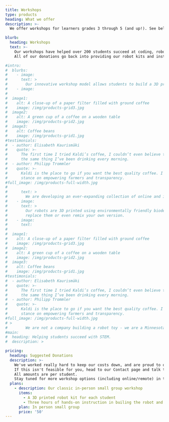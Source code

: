 ```yaml
---
title: Workshops
type: products
heading: What we offer
description: >-
  We offer workshops for learners grades 3 through 5 (and up!). See below for more information.

blurb:
  heading: Workshops
  text: >-
    Our workshops have helped over 200 students succeed at coding, robotics, and engineering.   
    All of our donations go back into providing our robot kits and instructional materials as cheaply as possible, and we rely on grants to cover our operational costs.

#intro:
#  blurbs:
#    - image: 
#      text: >
#        Our innovative workshop model allows students to build a 3D printed robot, learn to code #in Python, and then learn how to code the robot they built - and they get to keep the robot at #the end!
#    - image:     
#
#  image1:
#    alt: A close-up of a paper filter filled with ground coffee
#    image: /img/products-grid3.jpg
#  image2:
#    alt: A green cup of a coffee on a wooden table
#    image: /img/products-grid2.jpg
#  image3:
#    alt: Coffee beans
#    image: /img/products-grid1.jpg
#testimonials:
#  - author: Elisabeth Kaurismäki
#    quote: >-
#      The first time I tried Kaldi’s coffee, I couldn’t even believe that was
#      the same thing I’ve been drinking every morning.
#  - author: Philipp Trommler
#    quote: >-
#      Kaldi is the place to go if you want the best quality coffee. I love their
#      stance on empowering farmers and transparency.
#full_image: /img/products-full-width.jpg
#
#      text: >
#        We are developing an ever-expanding collection of online and interactive workshop #content so we can work with distance learning/remote students. We combine workshop content from #several different media (interactive coding, hands-on building, online video and games, and even #comic books!) to engage as many learners as possible.
#    - image: 
#      text: >
#        Our robots are 3D printed using environmentally friendly biodegradable PLA plastic made #from corn starch, not fossil fuels. The plastic can be recycled at the end of its life, and all #of our designs are freely available online (see our Resources page), so you can 
#        replace them or even remix your own version.
#    - image:
#      text:    
#
#  image1:
#    alt: A close-up of a paper filter filled with ground coffee
#    image: /img/products-grid3.jpg
#  image2:
#    alt: A green cup of a coffee on a wooden table
#    image: /img/products-grid2.jpg
#  image3:
#    alt: Coffee beans
#    image: /img/products-grid1.jpg
#testimonials:
#  - author: Elisabeth Kaurismäki
#    quote: >-
#      The first time I tried Kaldi’s coffee, I couldn’t even believe that was
#      the same thing I’ve been drinking every morning.
#  - author: Philipp Trommler
#    quote: >-
#      Kaldi is the place to go if you want the best quality coffee. I love their
#      stance on empowering farmers and transparency.
#full_image: /img/products-full-width.jpg
# >
#        We are not a company building a robot toy - we are a Minnesota based 501(c)(3) education #non-profit. We partner with many different organizations, and will come to you to offer our #workshop at very low cost. 
#main:
#  heading: Helping students succeed with STEM.
#  description: >

pricing:
  heading: Suggested Donations
  description: >-
    We've worked really hard to keep our costs down, and are proud to offer our 3 hour in person workshop, which includes the robot kit, for a low suggested donation per student. 
    If this isn't feasible for you, head to our Contact page and talk to us about it. We can probably work something out! 
    All amounts are per student. 
    Stay tuned for more workshop options (including online/remote) in the near future!
  plans:
    - description: Our classic in-person small group workshop
      items:
        - A 3D printed robot kit for each student
        - Three hours of hands-on instruction in builing the robot and coding in Python
      plan: In person small group
      price: '50'
---
```



